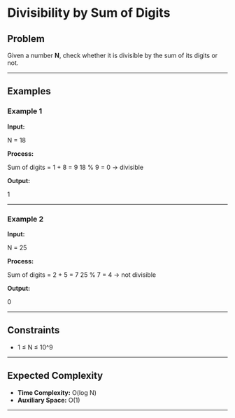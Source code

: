 # Divisibility by Sum of Digits

## Problem
Given a number **N**, check whether it is divisible by the sum of its digits or not.

---

## Examples

### Example 1
**Input:**

N = 18

**Process:**

Sum of digits = 1 + 8 = 9
18 % 9 = 0 → divisible

**Output:**

1


---

### Example 2
**Input:**

N = 25

**Process:**

Sum of digits = 2 + 5 = 7
25 % 7 = 4 → not divisible

**Output:**

0


---

## Constraints
- 1 ≤ N ≤ 10^9  

---

## Expected Complexity
- **Time Complexity:** O(log N)  
- **Auxiliary Space:** O(1)  

---
